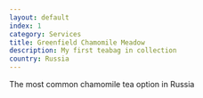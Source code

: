 ```yaml
---
layout: default
index: 1
category: Services
title: Greenfield Chamomile Meadow
description: My first teabag in collection
country: Russia
---
```

  The most common chamomile tea option in Russia

